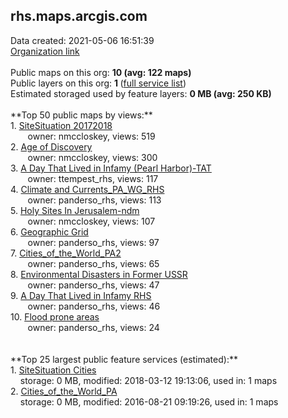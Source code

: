 <h2>rhs.maps.arcgis.com</h2> Data created: 2021-05-06 16:51:39 <br /><a target='new' href='https://rhs.maps.arcgis.com'>Organization link</a><br /><br />Public maps on this org: <b>10 (avg: 122 maps)</b><br />Public layers on this org: <b>1 </b>(<a target='new' href='https://services.arcgis.com/xTWJ3i1C2qsyfp7w/ArcGIS/rest/services'>full service list</a>)<br />Estimated storaged used by feature layers: <b>0 MB (avg: 250 KB)</b><br /><br />**Top 50 public maps by views:**<br />  1. <a target='new' href='https://www.arcgis.com/home/item.html?id=7e77d7f790d0459cbd484bbfbbb1b5ec'>SiteSituation 20172018</a> <br />  &nbsp;&nbsp;&nbsp;&nbsp; &nbsp;&nbsp;owner: nmccloskey, views: 519<br />  2. <a target='new' href='https://www.arcgis.com/home/item.html?id=c7b5b032c76247c982e868bbb2cece29'>Age of Discovery</a> <br />  &nbsp;&nbsp;&nbsp;&nbsp; &nbsp;&nbsp;owner: nmccloskey, views: 300<br />  3. <a target='new' href='https://www.arcgis.com/home/item.html?id=3319eed5afc94312bacb88eaa2ec451f'>A Day That Lived in Infamy (Pearl Harbor)-TAT</a> <br />  &nbsp;&nbsp;&nbsp;&nbsp; &nbsp;&nbsp;owner: ttempest_rhs, views: 117<br />  4. <a target='new' href='https://www.arcgis.com/home/item.html?id=6783b42fb67e47ca8250e583c33a7392'>Climate and Currents_PA_WG_RHS</a> <br />  &nbsp;&nbsp;&nbsp;&nbsp; &nbsp;&nbsp;owner: panderso_rhs, views: 113<br />  5. <a target='new' href='https://www.arcgis.com/home/item.html?id=0cc5af6b72764cc3b83876dc42a09f66'>Holy Sites In Jerusalem-ndm</a> <br />  &nbsp;&nbsp;&nbsp;&nbsp; &nbsp;&nbsp;owner: nmccloskey, views: 107<br />  6. <a target='new' href='https://www.arcgis.com/home/item.html?id=b130a40447b445a387be9ddf4ba3717c'>Geographic Grid</a> <br />  &nbsp;&nbsp;&nbsp;&nbsp; &nbsp;&nbsp;owner: panderso_rhs, views: 97<br />  7. <a target='new' href='https://www.arcgis.com/home/item.html?id=ba3f6609808d4eb4a52053860f3e42f0'>Cities_of_the_World_PA2</a> <br />  &nbsp;&nbsp;&nbsp;&nbsp; &nbsp;&nbsp;owner: panderso_rhs, views: 65<br />  8. <a target='new' href='https://www.arcgis.com/home/item.html?id=50b706e41ebd4687832ba036b9afb688'>Environmental Disasters in Former USSR</a> <br />  &nbsp;&nbsp;&nbsp;&nbsp; &nbsp;&nbsp;owner: panderso_rhs, views: 47<br />  9. <a target='new' href='https://www.arcgis.com/home/item.html?id=02e983868102429db91216190f55fe9d'>A Day That Lived in Infamy RHS</a> <br />  &nbsp;&nbsp;&nbsp;&nbsp; &nbsp;&nbsp;owner: panderso_rhs, views: 46<br />  10. <a target='new' href='https://www.arcgis.com/home/item.html?id=0d631fac60bf4d7496b96bca5fd99f12'>Flood prone areas</a> <br />  &nbsp;&nbsp;&nbsp;&nbsp; &nbsp;&nbsp;owner: panderso_rhs, views: 24<br /><br /><br />**Top 25 largest public feature services (estimated):**<br /> 1. <a target='new' href='https://www.arcgis.com/home/item.html?id=db742f7a7bd44fe4b89301a4a48aad32'>SiteSituation Cities</a><br /> &nbsp;&nbsp;&nbsp;&nbsp;storage: 0 MB, modified: 2018-03-12 19:13:06,  used in: 1 maps<br /> 2. <a target='new' href='https://www.arcgis.com/home/item.html?id=708f49d301ad4cfb96aa10d29cbb5088'>Cities_of_the_World_PA</a><br /> &nbsp;&nbsp;&nbsp;&nbsp;storage: 0 MB, modified: 2016-08-21 09:19:26,  used in: 1 maps<br />